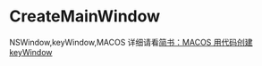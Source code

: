 # CreateMainWindow
NSWindow,keyWindow,MACOS
详细请看[简书：MACOS 用代码创建keyWindow](http://www.jianshu.com/p/2d09fa1062f7)
